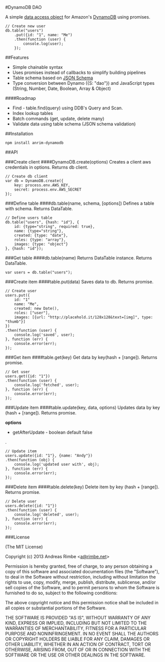 #DynamoDB DAO

A simple [data access object](http://en.wikipedia.org/wiki/Data_access_object) for Amazon's [DynamoDB](http://aws.amazon.com/dynamodb) using promises.
	
	// Create new user
	db.table("users")
		.put({id: "1", name: "Me")
		.then(function (user) {
			console.log(user);
		});


##Features

* Simple chainable syntax
* Uses promises instead of callbacks to simplify building pipelines
* Table schema based on [JSON Schema](http://json-schema.org/latest/json-schema-core.html)
* Type conversion between Dynamo ({S: "dao"}) and JavaScript types (String, Number, Date, Boolean, Array & Object)
    

####Roadmap

* Find - table.find(query) using DDB's Query and Scan.
* Index lookup tables
* Batch commands (get, update, delete many)
* Validate data using table schema (JSON schema validation)


##Installation

	npm install anrim-dynamodb

##API


###Create client
####DynamoDB.create(options)
Creates a client aws credentials in options. Returns db client.

	// Create db client
	var db = DynamoDB.create({
    	key: process.env.AWS_KEY,
      	secret: process.env.AWS_SECRET
    });

###Define table
####db.table(name, schema, [options])
Defines a table with schema. Returns DataTable.

	// Define users table
    db.table("users", {hash: "id"}, {
    	id: {type="string", required: true},
    	name: {type="string"},
    	created: {type: "date"},
    	roles: {type: "array"},
    	images: {type: "object"}
    }, {hash: "id"});

###Get table
####db.table(name)
Returns DataTable instance. Returns DataTable.

	var users = db.table("users");

###Create item
####table.put(data)
Saves data to db.  Returns promise.
	
	// Create user
	users.put({
    	id: "1"
    	name: "Me",
    	created: new Date(),
    	roles: ["user"],
    	images: [{url: "http://placehold.it/128x128&text=[img]", type: "thumb"}]
    })
    .then(function (user) {
    	console.log('saved', user);
    }, function (err) {
    	console.error(err);
    });

###Get item
####table.get(key)
Get data by key(hash + [range]). Returns promise.

	// Get user
    users.get({id: "1"})
    .then(function (user) {
    	console.log('fetched', user);
    }, function (err) {
    	console.error(err);
    });

###Update item
####table.update(key, data, options)
Updates data by key (hash + [range]). Returns promise.

**options**

* getAfterUpdate - boolean default false

.
	
	// Update item
	users.update({id: "1"}, {name: "Andy"})
    .then(function (obj) {
    	console.log('updated user with', obj);
    }, function (err) {
    	console.error(err);
    });

###Delete item
####table.delete(key)
Delete item by key (hash + [range]). Returns promise.

	// Delete user
    users.delete({id: "1"})
    .then(function (user) {
    	console.log('deleted', user);
    }, function (err) {
    	console.error(err);
    });

###License

(The MIT License)

Copyright (c) 2013 Andreas Rimbe &lt;a@rimbe.net&gt;

Permission is hereby granted, free of charge, to any person obtaining a copy of this software and associated documentation files (the "Software"), to deal in the Software without restriction, including without limitation the rights to use, copy, modify, merge, publish, distribute, sublicense, and/or sell copies of the Software, and to permit persons to whom the Software is furnished to do so, subject to the following conditions:

The above copyright notice and this permission notice shall be included in all copies or substantial portions of the Software.

THE SOFTWARE IS PROVIDED "AS IS", WITHOUT WARRANTY OF ANY KIND, EXPRESS OR IMPLIED, INCLUDING BUT NOT LIMITED TO THE WARRANTIES OF MERCHANTABILITY, FITNESS FOR A PARTICULAR PURPOSE AND NONINFRINGEMENT. IN NO EVENT SHALL THE AUTHORS OR COPYRIGHT HOLDERS BE LIABLE FOR ANY CLAIM, DAMAGES OR OTHER LIABILITY, WHETHER IN AN ACTION OF CONTRACT, TORT OR OTHERWISE, ARISING FROM, OUT OF OR IN CONNECTION WITH THE SOFTWARE OR THE USE OR OTHER DEALINGS IN THE SOFTWARE.










